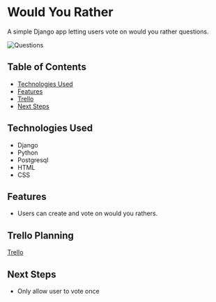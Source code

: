 # Would You Rather

A simple Django app letting users vote on would you rather questions.

![Questions](https://i.imgur.com/xi5tQUO.png)


## Table of Contents
* [Technologies Used](#technologiesused)
* [Features](#features)
* [Trello](#trello)
* [Next Steps](#next)


## <a name='technologiesused'></a>Technologies Used
* Django
* Python
* Postgresql
* HTML
* CSS

## <a name='features'></a>Features
* Users can create and vote on would you rathers.

## <a name='trello'></a>Trello Planning
[Trello](https://trello.com/b/pWHwC0Ao/project-4)

## <a name='next'></a>Next Steps
* Only allow user to vote once

